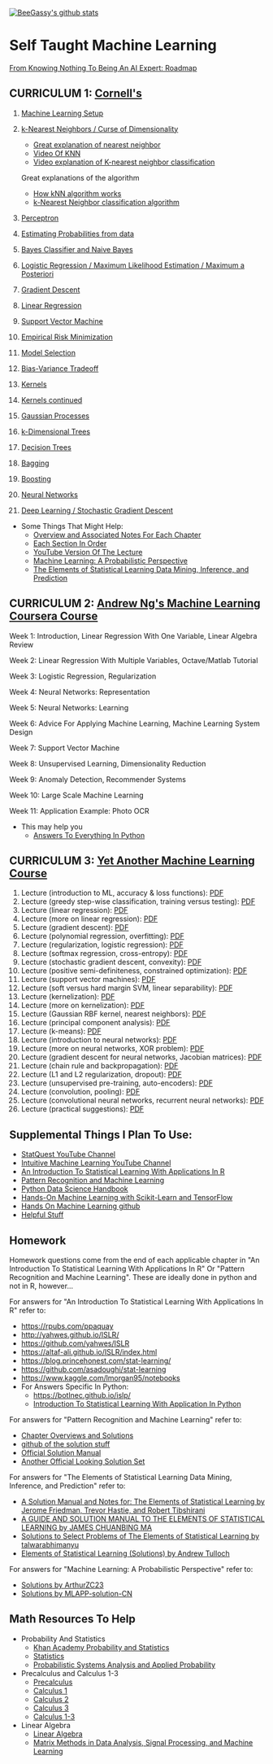 [![BeeGassy's github stats](https://github-readme-stats.vercel.app/api?username=beegassy)](https://github.com/beegassy/github-readme-stats)
# Self Taught Machine Learning
[From Knowing Nothing To Being An AI Expert: Roadmap](https://i.am.ai/roadmap)

## CURRICULUM 1: [Cornell's](https://www.youtube.com/playlist?list=PLl8OlHZGYOQ7bkVbuRthEsaLr7bONzbXS)
1. [Machine Learning Setup](http://www.cs.cornell.edu/courses/cs4780/2018fa/lectures/lecturenote01_MLsetup.html)
2. [k-Nearest Neighbors / Curse of Dimensionality](http://www.cs.cornell.edu/courses/cs4780/2018fa/lectures/lecturenote02_kNN.html)
   * [Great explanation of nearest neighbor](https://alliance.seas.upenn.edu/~cis520/dynamic/2016/wiki/index.php?n=Lectures.LocalLearning)
   * [Video Of KNN](https://www.youtube.com/watch?v=gdS0V35GqgQ)
   * [Video explanation of K-nearest neighbor classification](http://videolectures.net/aaai07_bosch_knnc/)
   
   Great explanations of the algorithm
      * [How kNN algorithm works](https://www.youtube.com/watch?v=UqYde-LULfs)
      * [k-Nearest Neighbor classification algorithm](https://www.youtube.com/watch?v=4ObVzTuFivY)
3. [Perceptron](http://www.cs.cornell.edu/courses/cs4780/2018fa/lectures/lecturenote03.html)
4. [Estimating Probabilities from data](http://www.cs.cornell.edu/courses/cs4780/2018fa/lectures/lecturenote04.html)
5. [Bayes Classifier and Naive Bayes](http://www.cs.cornell.edu/courses/cs4780/2018fa/lectures/lecturenote05.html)
6. [Logistic Regression / Maximum Likelihood Estimation / Maximum a Posteriori](http://www.cs.cornell.edu/courses/cs4780/2018fa/lectures/lecturenote06.html)
7. [Gradient Descent](http://www.cs.cornell.edu/courses/cs4780/2018fa/lectures/lecturenote07.html)
8. [Linear Regression](http://www.cs.cornell.edu/courses/cs4780/2018fa/lectures/lecturenote08.html)
9. [Support Vector Machine](http://www.cs.cornell.edu/courses/cs4780/2018fa/lectures/lecturenote09.html)
10. [Empirical Risk Minimization](http://www.cs.cornell.edu/courses/cs4780/2018fa/lectures/lecturenote10.html)
11. [Model Selection](http://www.cs.cornell.edu/courses/cs4780/2018fa/lectures/lecturenote11.html)
12. [Bias-Variance Tradeoff](http://www.cs.cornell.edu/courses/cs4780/2018fa/lectures/lecturenote12.html)
13. [Kernels](http://www.cs.cornell.edu/courses/cs4780/2018fa/lectures/lecturenote13.html)
14. [Kernels continued](http://www.cs.cornell.edu/courses/cs4780/2018fa/lectures/lecturenote14.html)
15. [Gaussian Processes](http://www.cs.cornell.edu/courses/cs4780/2018fa/lectures/lecturenote15.html)
16. [k-Dimensional Trees](http://www.cs.cornell.edu/courses/cs4780/2018fa/lectures/lecturenote16.html)
17. [Decision Trees](http://www.cs.cornell.edu/courses/cs4780/2018fa/lectures/lecturenote17.html)
18. [Bagging](http://www.cs.cornell.edu/courses/cs4780/2018fa/lectures/lecturenote18.html)
19. [Boosting](http://www.cs.cornell.edu/courses/cs4780/2018fa/lectures/lecturenote19.html)
20. [Neural Networks](http://www.cs.cornell.edu/courses/cs4780/2018fa/lectures/lecturenote20.html)
21. [Deep Learning / Stochastic Gradient Descent](http://www.cs.cornell.edu/courses/cs4780/2018fa/lectures/lecturenote20.pdf)

* Some Things That Might Help:
  * [Overview and Associated Notes For Each Chapter](http://www.cs.cornell.edu/courses/cs4780/2018fa/page18/)
  * [Each Section In Order](http://www.cs.cornell.edu/courses/cs4780/2018fa/lectures/)
  * [YouTube Version Of The Lecture](https://www.youtube.com/playlist?list=PLl8OlHZGYOQ7bkVbuRthEsaLr7bONzbXS)
  * [Machine Learning: A Probabilistic Perspective](http://noiselab.ucsd.edu/ECE228/Murphy_Machine_Learning.pdf)
  * [The Elements of Statistical Learning Data Mining, Inference, and Prediction](https://web.stanford.edu/~hastie/Papers/ESLII.pdf)
 

## CURRICULUM 2: [Andrew Ng's Machine Learning Coursera Course](https://www.coursera.org/learn/machine-learning)
Week 1: Introduction, Linear Regression With One Variable, Linear Algebra Review

Week 2: Linear Regression With Multiple Variables, Octave/Matlab Tutorial

Week 3: Logistic Regression, Regularization

Week 4: Neural Networks: Representation

Week 5: Neural Networks: Learning

Week 6: Advice For Applying Machine Learning, Machine Learning System Design

Week 7: Support Vector Machine

Week 8: Unsupervised Learning, Dimensionality Reduction

Week 9: Anomaly Detection, Recommender Systems

Week 10: Large Scale Machine Learning

Week 11: Application Example: Photo OCR

* This may help you 
  * [Answers To Everything In Python](https://github.com/dibgerge/ml-coursera-python-assignments)
  
## CURRICULUM 3: [Yet Another Machine Learning Course](https://users.wpi.edu/~jrwhitehill/CS453X_2018_Lectures/)
1. Lecture (introduction to ML, accuracy & loss functions): [PDF](https://users.wpi.edu/~jrwhitehill/CS453X_2018_Lectures/CS453X_2018_Lecture1.pdf)
2. Lecture (greedy step-wise classification, training versus testing): [PDF](https://users.wpi.edu/~jrwhitehill/CS453X_2018_Lectures/CS453X_2018_Lecture2.pdf)
3. Lecture (linear regression): [PDF](https://users.wpi.edu/~jrwhitehill/CS453X_2018_Lectures/CS453X_2018_Lecture3.pdf)
4. Lecture (more on linear regression): [PDF](https://users.wpi.edu/~jrwhitehill/CS453X_2018_Lectures/CS453X_2018_Lecture4.pdf)
5. Lecture (gradient descent): [PDF](https://users.wpi.edu/~jrwhitehill/CS453X_2018_Lectures/CS453X_2018_Lecture5.pdf)
6. Lecture (polynomial regression, overfitting): [PDF](https://users.wpi.edu/~jrwhitehill/CS453X_2018_Lectures/CS453X_2018_Lecture6.pdf)
7. Lecture (regularization, logistic regression): [PDF](https://users.wpi.edu/~jrwhitehill/CS453X_2018_Lectures/CS453X_2018_Lecture7.pdf)
8. Lecture (softmax regression, cross-entropy): [PDF](https://users.wpi.edu/~jrwhitehill/CS453X_2018_Lectures/CS453X_2018_Lecture8.pdf)
9. Lecture (stochastic gradient descent, convexity): [PDF](https://users.wpi.edu/~jrwhitehill/CS453X_2018_Lectures/CS453X_2018_Lecture9.pdf)
10. Lecture (positive semi-definiteness, constrained optimization): [PDF](https://users.wpi.edu/~jrwhitehill/CS453X_2018_Lectures/CS453X_2018_Lecture10.pdf)
11. Lecture (support vector machines): [PDF](https://users.wpi.edu/~jrwhitehill/CS453X_2018_Lectures/CS453X_2018_Lecture11.pdf)
12. Lecture (soft versus hard margin SVM, linear separability): [PDF](https://users.wpi.edu/~jrwhitehill/CS453X_2018_Lectures/CS453X_2018_Lecture12.pdf)
13. Lecture (kernelization): [PDF](https://users.wpi.edu/~jrwhitehill/CS453X_2018_Lectures/CS453X_2018_Lecture13.pdf)
14. Lecture (more on kernelization): [PDF](https://users.wpi.edu/~jrwhitehill/CS453X_2018_Lectures/CS453X_2018_Lecture14.pdf)
15. Lecture (Gaussian RBF kernel, nearest neighbors): [PDF](https://users.wpi.edu/~jrwhitehill/CS453X_2018_Lectures/CS453X_2018_Lecture15.pdf)
16. Lecture (principal component analysis): [PDF](https://users.wpi.edu/~jrwhitehill/CS453X_2018_Lectures/CS453X_2018_Lecture16.pdf)
17. Lecture (k-means): [PDF](https://users.wpi.edu/~jrwhitehill/CS453X_2018_Lectures/CS453X_2018_Lecture17.pdf)
18. Lecture (introduction to neural networks): [PDF](https://users.wpi.edu/~jrwhitehill/CS453X_2018_Lectures/CS453X_2018_Lecture18.pdf)
19. Lecture (more on neural networks, XOR problem): [PDF](https://users.wpi.edu/~jrwhitehill/CS453X_2018_Lectures/CS453X_2018_Lecture19.pdf)
20. Lecture (gradient descent for neural networks, Jacobian matrices): [PDF](https://users.wpi.edu/~jrwhitehill/CS453X_2018_Lectures/CS453X_2018_Lecture20.pdf)
21. Lecture (chain rule and backpropagation): [PDF](https://users.wpi.edu/~jrwhitehill/CS453X_2018_Lectures/CS453X_2018_Lecture21.pdf)
22. Lecture (L1 and L2 regularization, dropout): [PDF](https://users.wpi.edu/~jrwhitehill/CS453X_2018_Lectures/CS453X_2018_Lecture22.pdf)
23. Lecture (unsupervised pre-training, auto-encoders): [PDF](https://users.wpi.edu/~jrwhitehill/CS453X_2018_Lectures/CS453X_2018_Lecture23.pdf)
24. Lecture (convolution, pooling): [PDF](https://users.wpi.edu/~jrwhitehill/CS453X_2018_Lectures/CS453X_2018_Lecture24.pdf)
25. Lecture (convolutional neural networks, recurrent neural networks): [PDF](https://users.wpi.edu/~jrwhitehill/CS453X_2018_Lectures/CS453X_2018_Lecture25.pdf)
26. Lecture (practical suggestions): [PDF](https://users.wpi.edu/~jrwhitehill/CS453X_2018_Lectures/CS453X_2018_Lecture26.pdf)


## Supplemental Things I Plan To Use:
* [StatQuest YouTube Channel](https://www.youtube.com/c/joshstarmer/videos)
* [Intuitive Machine Learning YouTube Channel](https://www.youtube.com/c/IntuitiveMachineLearning/videos)
* [An Introduction To Statistical Learning With Applications In R](https://faculty.marshall.usc.edu/gareth-james/ISL/ISLR%20Seventh%20Printing.pdf)
* [Pattern Recognition and Machine Learning](https://www.microsoft.com/en-us/research/uploads/prod/2006/01/Bishop-Pattern-Recognition-and-Machine-Learning-2006.pdf)
* [Python Data Science Handbook](https://jakevdp.github.io/PythonDataScienceHandbook/)
* [Hands-On Machine Learning with Scikit-Learn and TensorFlow](http://index-of.es/Varios-2/Hands%20on%20Machine%20Learning%20with%20Scikit%20Learn%20and%20Tensorflow.pdf)
* [Hands On Machine Learning github](https://github.com/ageron/handson-ml)
* [Helpful Stuff](http://tullo.ch/)



## Homework
Homework questions come from the end of each applicable chapter in "An Introduction To Statistical Learning With Applications In R" Or "Pattern Recognition and Machine Learning". These are ideally done in python and not in R, however...

For answers for "An Introduction To Statistical Learning With Applications In R" refer to: 
* https://rpubs.com/ppaquay
* http://yahwes.github.io/ISLR/
* https://github.com/yahwes/ISLR
* https://altaf-ali.github.io/ISLR/index.html
* https://blog.princehonest.com/stat-learning/
* https://github.com/asadoughi/stat-learning
* https://www.kaggle.com/lmorgan95/notebooks
* For Answers Specific In Python:
  * https://botlnec.github.io/islp/
  * [Introduction To Statistical Learning With Application In Python](https://github.com/tdpetrou/Machine-Learning-Books-With-Python/tree/master/Introduction%20to%20Statistical%20Learning)

For answers for "Pattern Recognition and Machine Learning" refer to: 
* [Chapter Overviews and Solutions](https://tommyodland.com/files/edu/bishop_solutions.pdf)
* [github of the solution stuff](https://github.com/zhengqigao/PRML-Solution-Manual)
* [Official Solution Manual](https://github.com/zhengqigao/PRML-Solution-Manual/blob/master/Solution%20Manual%20For%20PRML.pdf)
* [Another Official Looking Solution Set](https://www.microsoft.com/en-us/research/wp-content/uploads/2016/05/prml-web-sol-2009-09-08.pdf)

For answers for "The Elements of Statistical Learning Data Mining, Inference, and Prediction" refer to: 
* [A Solution Manual and Notes for: The Elements of Statistical Learning by Jerome Friedman, Trevor Hastie, and Robert Tibshirani](https://waxworksmath.com/Authors/G_M/Hastie/WriteUp/Weatherwax_Epstein_Hastie_Solution_Manual.pdf)
* [A GUIDE AND SOLUTION MANUAL TO THE ELEMENTS OF STATISTICAL LEARNING by JAMES CHUANBING MA](https://getd.libs.uga.edu/pdfs/ma_james_c_201412_ms.pdf)
* [Solutions to Select Problems of The Elements of Statistical Learning by talwarabhimanyu](https://github.com/talwarabhimanyu/my-solutions-The-Elements-of-Statistical-Learning)
* [Elements of Statistical Learning (Solutions) by Andrew Tulloch](http://tullo.ch/static/ESL-Solutions.pdf)

For answers for "Machine Learning: A Probabilistic Perspective" refer to:
* [Solutions by ArthurZC23](https://github.com/ArthurZC23/Machine-Learning-A-Probabilistic-Perspective-Solutions)
* [Solutions by MLAPP-solution-CN](https://github.com/MLAPP-solution-CN/Solutions-to-Machine-Learning-A-Probabilistic-Perspective-/blob/master/sol_1_to_21.pdf)

## Math Resources To Help
* Probability And Statistics
  * [Khan Academy Probability and Statistics](https://www.khanacademy.org/math/statistics-probability)
  * [Statistics](https://www.youtube.com/playlist?list=PL5102DFDC6790F3D0)
  * [Probabilistic Systems Analysis and Applied Probability](https://ocw.mit.edu/courses/electrical-engineering-and-computer-science/6-041sc-probabilistic-systems-analysis-and-applied-probability-fall-2013/)
* Precalculus and Calculus 1-3
  * [Precalculus](https://www.youtube.com/playlist?list=PLDesaqWTN6ESsmwELdrzhcGiRhk5DjwLP)
  * [Calculus 1](https://www.youtube.com/playlist?list=PLF797E961509B4EB5)
  * [Calculus 2](https://www.youtube.com/playlist?list=PLDesaqWTN6EQ2J4vgsN1HyBeRADEh4Cw-)
  * [Calculus 3](https://www.youtube.com/playlist?list=PLDesaqWTN6ESk16YRmzuJ8f6-rnuy0Ry7)
  * [Calculus 1-3](https://www.youtube.com/user/amarchese22/playlists?disable_polymer=1)
* Linear Algebra
  * [Linear Algebra](https://ocw.mit.edu/courses/mathematics/18-06sc-linear-algebra-fall-2011/)
  * [Matrix Methods in Data Analysis, Signal Processing, and Machine Learning](https://ocw.mit.edu/courses/mathematics/18-065-matrix-methods-in-data-analysis-signal-processing-and-machine-learning-spring-2018/)
